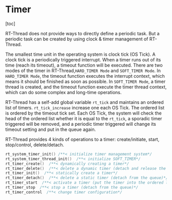 # Timer

[toc]

RT-Thread does not provide ways to directly define a periodic task. But a periodic task can be created by using clock \& timer management of RT-Thread.

The smallest time unit in the operating system is clock tick (OS Tick). A clock tick is a periodically triggered interrupt. When a timer runs out of its time (reach its timeout), a timeout function will be executed. There are two modes of the timer in RT-Thread,``HARD_TIMER Mode`` and ``SOFT_TIMER Mode``. In ``HARD_TIMER Mode``, the timeout function executes the interrupt context, which means it should be finished as soon as possible. In ``SOFT_TIMER Mode``, a timer thread is created, and the timeout function execute the timer thread context, which can do some complex and long-time operations.

RT-Thread has a self-add global variable ``rt_tick`` and maintains an ordered list of timers. ``rt_tick_increase`` increase one each OS Tick. The ordered list is ordered by the timeout tick set. Each OS Tick, the system will check the head of the ordered list whether it is equal to the ``rt_tick``, a sporadic timer triggered will be removed, and a periodic timer triggered will change its timeout setting and put in the queue again.

RT-Thread provides 4 kinds of operations to a timer: create/initiate, start, stop/control, delete/detach.

```cpp
rt_system_timer_init() /**< initialize timer management system*/
rt_system_timer_thread_init()  /**< initialize SOFT_TIMER*/
rt_timer_create()  /**< dynamically creating a timer*/
rt_timer_delete()  /**< delete a dynamic timer (detach and release the memory)*/
rt_timer_init()  /**< statically create a timer*/
rt_timer_detach()  /**< delete a static timer (detach from the queue)*/
rt_timer_start  /**< activate a timer (put the timer into the ordered linked list)*/
rt_timer_stop  /**< stop a timer (detach from the queue)*/
rt_timer_control  /**< change timer configuration*/
```